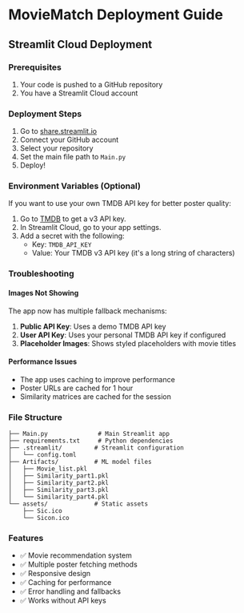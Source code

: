 # MovieMatch Deployment Guide

## Streamlit Cloud Deployment

### Prerequisites
1. Your code is pushed to a GitHub repository
2. You have a Streamlit Cloud account

### Deployment Steps
1. Go to [share.streamlit.io](https://share.streamlit.io)
2. Connect your GitHub account
3. Select your repository
4. Set the main file path to `Main.py`
5. Deploy!

### Environment Variables (Optional)
If you want to use your own TMDB API key for better poster quality:

1. Go to [TMDB](https://www.themoviedb.org/settings/api) to get a v3 API key.
2. In Streamlit Cloud, go to your app settings.
3. Add a secret with the following:
   - Key: `TMDB_API_KEY`
   - Value: Your TMDB v3 API key (it's a long string of characters)

### Troubleshooting

#### Images Not Showing
The app now has multiple fallback mechanisms:
1. **Public API Key**: Uses a demo TMDB API key
2. **User API Key**: Uses your personal TMDB API key if configured
3. **Placeholder Images**: Shows styled placeholders with movie titles

#### Performance Issues
- The app uses caching to improve performance
- Poster URLs are cached for 1 hour
- Similarity matrices are cached for the session

### File Structure
```
├── Main.py              # Main Streamlit app
├── requirements.txt     # Python dependencies
├── .streamlit/         # Streamlit configuration
│   └── config.toml
├── Artifacts/          # ML model files
│   ├── Movie_list.pkl
│   ├── Similarity_part1.pkl
│   ├── Similarity_part2.pkl
│   ├── Similarity_part3.pkl
│   └── Similarity_part4.pkl
└── assets/             # Static assets
    ├── Sic.ico
    └── Sicon.ico
```

### Features
- ✅ Movie recommendation system
- ✅ Multiple poster fetching methods
- ✅ Responsive design
- ✅ Caching for performance
- ✅ Error handling and fallbacks
- ✅ Works without API keys 